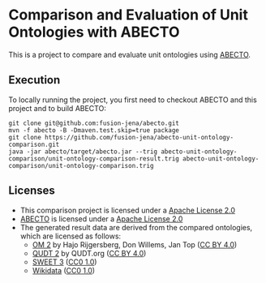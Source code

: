 # Comparison and Evaluation of Unit Ontologies with ABECTO

This is a project to compare and evaluate unit ontologies using [ABECTO](https://github.com/fusion-jena/abecto).

## Execution

To locally running the project, you first need to checkout ABECTO and this project and to build ABECTO:
```
git clone git@github.com:fusion-jena/abecto.git
mvn -f abecto -B -Dmaven.test.skip=true package
git clone https://github.com/fusion-jena/abecto-unit-ontology-comparison.git
java -jar abecto/target/abecto.jar --trig abecto-unit-ontology-comparison/unit-ontology-comparison-result.trig abecto-unit-ontology-comparison/unit-ontology-comparison.trig
```

## Licenses

* This comparison project is licensed under a [Apache License 2.0](https://www.apache.org/licenses/LICENSE-2.0)
* [ABECTO](https://github.com/fusion-jena/abecto) is licensed under a [Apache License 2.0](https://www.apache.org/licenses/LICENSE-2.0)
* The generated result data are derived from the compared ontologies, which are licensed as follows:
	* [OM 2](https://github.com/HajoRijgersberg/OM) by Hajo Rijgersberg, Don Willems, Jan Top ([CC BY 4.0](https://creativecommons.org/licenses/by/4.0/))
	* [QUDT 2](http://qudt.org/) by QUDT.org ([CC BY 4.0](https://creativecommons.org/licenses/by/4.0/))
	* [SWEET 3](https://github.com/ESIPFed/sweet) ([CC0 1.0](https://creativecommons.org/publicdomain/zero/1.0/))
	* [Wikidata](https://wikidata.org) ([CC0 1.0](https://creativecommons.org/publicdomain/zero/1.0/))
